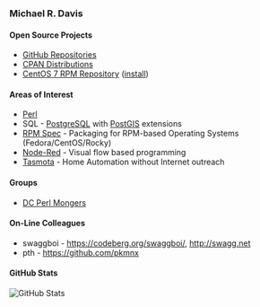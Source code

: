 ### Michael R. Davis

#### Open Source Projects
- [GitHub Repositories](https://github.com/mrdvt92?tab=repositories&type=source)
- [CPAN Distributions](https://metacpan.org/author/MRDVT)
- [CentOS 7 RPM Repository](http://linux.davisnetworks.com/el7/) ([install](http://linux.davisnetworks.com/el7/updates/mrdvt92-release-8-2.el7.mrdvt92.noarch.rpm))

#### Areas of Interest
- [Perl](https://www.perl.org/)
- SQL - [PostgreSQL](https://www.postgresql.org/) with [PostGIS](https://postgis.net/) extensions
- [RPM Spec](https://rpm-packaging-guide.github.io/) - Packaging for RPM-based Operating Systems (Fedora/CentOS/Rocky)
- [Node-Red](https://nodered.org/about/) - Visual flow based programming
- [Tasmota](https://tasmota.github.io/docs/About/) - Home Automation without Internet outreach

#### Groups
- [DC Perl Mongers](http://dc.pm.org/)

#### On-Line Colleagues
- swaggboi - https://codeberg.org/swaggboi/, http://swagg.net
- pth - https://github.com/pkmnx

#### GitHub Stats

![GitHub Stats](https://github-readme-stats.vercel.app/api?username=mrdvt92&show_icons=true&hide_title=true)
